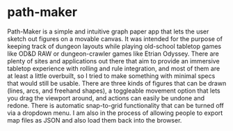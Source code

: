 # path-maker

Path-Maker is a simple and intuitive graph paper app that lets the user sketch out figures on a movable canvas. It was intended for the purpose of keeping track of dungeon layouts while playing old-school tabletop games like OD&D RAW or dungeon-crawler games like Etrian Odyssey. There are plenty of sites and applications out there that aim to provide an immersive tabletop experience with rolling and rule integration, and most of them are at least a little overbuilt, so I tried to make something with minimal specs that would still be usable. There are three kinds of figures that can be drawn (lines, arcs, and freehand shapes), a toggleable movement option that lets you drag the viewport around, and actions can easily be undone and redone. There is automatic snap-to-grid functionality that can be turned off via a dropdown menu. I am also in the process of allowing people to export map files as JSON and also load them back into the browser.
